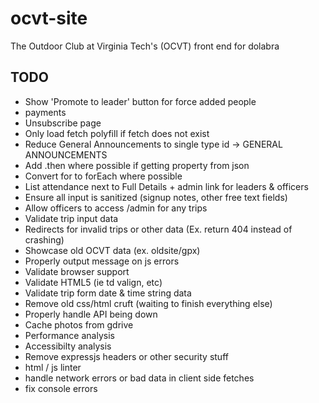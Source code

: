 # ocvt-site

The Outdoor Club at Virginia Tech's (OCVT) front end for dolabra


## TODO

* Show 'Promote to leader' button for force added people
* payments
* Unsubscribe page
* Only load fetch polyfill if fetch does not exist
* Reduce General Announcements to single type id -> GENERAL ANNOUNCEMENTS
* Add .then where possible if getting property from json
* Convert for to forEach where possible
* List attendance next to Full Details + admin link for leaders & officers
* Ensure all input is sanitized (signup notes, other free text fields)
* Allow officers to access /admin for any trips
* Validate trip input data
* Redirects for invalid trips or other data (Ex. return 404 instead of crashing)
* Showcase old OCVT data (ex. oldsite/gpx)
* Properly output message on js errors
* Validate browser support
* Validate HTML5 (ie td valign, etc)
* Validate trip form date & time string data
* Remove old css/html cruft (waiting to finish everything else)
* Properly handle API being down
* Cache photos from gdrive
* Performance analysis
* Accessibilty analysis
* Remove expressjs headers or other security stuff
* html / js linter
* handle network errors or bad data in client side fetches
* fix console errors
